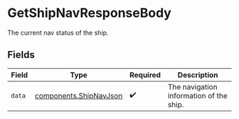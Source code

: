 # GetShipNavResponseBody

The current nav status of the ship.


## Fields

| Field                                                            | Type                                                             | Required                                                         | Description                                                      |
| ---------------------------------------------------------------- | ---------------------------------------------------------------- | ---------------------------------------------------------------- | ---------------------------------------------------------------- |
| `data`                                                           | [components.ShipNavJson](../../models/components/shipnavjson.md) | :heavy_check_mark:                                               | The navigation information of the ship.                          |